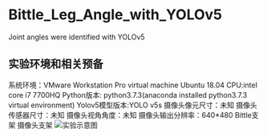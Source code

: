 # Bittle_Leg_Angle_with_YOLOv5
Joint angles were identified with YOLOv5

## 实验环境和相关预备
系统环境：VMware Workstation Pro virtual machine Ubuntu 18.04
CPU:intel core i7 7700HQ
Python版本: python3.7.3(anaconda installed python3.7.3 virtual environment)
Yolov5模型版本:YOLO v5s
摄像头像元尺寸：未知
摄像头传感器尺寸：未知
摄像头视角角度：未知
摄像头输出分辨率：640*480
Bittle支架
摄像头支架
![实验示意图](https://github.com/weimaotou/Bittle_Leg_Angle_with_YOLOv5/blob/main/%E7%A4%BA%E6%84%8F%E5%9B%BE.png)